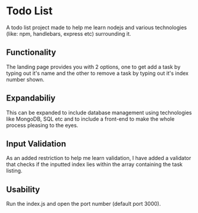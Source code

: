# Todo List

A todo list project made to help me learn nodejs and various technologies (like: npm, handlebars, express etc) surrounding it.

## Functionality
The landing page provides you with 2 options, one to get add a task by typing out it's name and the other to remove a task by typing out it's index number shown.

## Expandabiliy
This can be expanded to include database management using technologies like MongoDB, SQL etc and to include a front-end to make the whole process pleasing to the eyes.

## Input Validation
As an added restriction to help me learn validation, I have added a validator that checks if the inputted index lies within the array containing the task listing.

## Usability
Run the index.js and open the port number (default port 3000).
